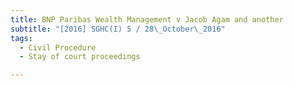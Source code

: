 ```yaml
---
title: BNP Paribas Wealth Management v Jacob Agam and another 
subtitle: "[2016] SGHC(I) 5 / 28\_October\_2016"
tags:
  - Civil Procedure
  - Stay of court proceedings

---
```


